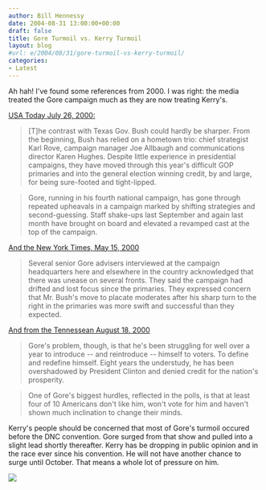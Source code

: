 ```yaml
---
author: Bill Hennessy
date: 2004-08-31 13:00:00+00:00
draft: false
title: Gore Turmoil vs. Kerry Turmoil
layout: blog
#url: e/2004/08/31/gore-turmoil-vs-kerry-turmoil/
categories:
- Latest
---
```


Ah hah! I've found some references from 2000. I was right: the media treated the Gore campaign much as they are now treating Kerry's.




[USA Today July 26, 2000:](https://www.usatoday.com/news/opinion/e2298.htm)







> [T]he contrast with Texas Gov. Bush could hardly be sharper. From the beginning, Bush has relied on a hometown trio: chief strategist Karl Rove, campaign manager Joe Allbaugh and communications director Karen Hughes. Despite little experience in presidential campaigns, they have moved through this year's difficult GOP primaries and into the general election winning credit, by and large, for being sure-footed and tight-lipped.

> 
> Gore, running in his fourth national campaign, has gone through repeated upheavals in a campaign marked by shifting strategies and second-guessing. Staff shake-ups last September and again last month have brought on board and elevated a revamped cast at the top of the campaign. 
> 
> 




[And the New York Times, May 15, 2000](https://www.nytimes.com/library/politics/camp/051500wh-dem-gore.html)




> 

> 
> Several senior Gore advisers interviewed at the campaign headquarters here and elsewhere in the country acknowledged that there was unease on several fronts. They said the campaign had drifted and lost focus since the primaries. They expressed concern that Mr. Bush's move to placate moderates after his sharp turn to the right in the primaries was more swift and successful than they expected. 
> 
> 




[And from the Tennessean August 18, 2000](https://www.tennessean.com/sii/00/08/18/cvngoal18.shtml)




> 

> 
> Gore's problem, though, is that he's been struggling for well over a year to introduce -- and reintroduce -- himself to voters. To define and redefine himself. Eight years the understudy, he has been overshadowed by President Clinton and denied credit for the nation's prosperity.

> 
> One of Gore's biggest hurdles, reflected in the polls, is that at least four of 10 Americans don't like him, won't vote for him and haven't shown much inclination to change their minds.
> 
> 




Kerry's people should be concerned that most of Gore's turmoil occured before the DNC convention. Gore surged from that show and pulled into a slight lead shortly thereafter. Kerry has be dropping in public opinion and in the race ever since his convention. He will not have another chance to surge until October. That means a whole lot of pressure on him.

![](https://blog.billhennessy.com/aggbug.aspx?PostID=592)

